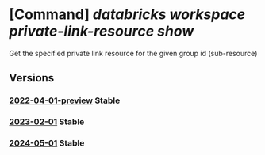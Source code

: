 # [Command] _databricks workspace private-link-resource show_

Get the specified private link resource for the given group id (sub-resource)

## Versions

### [2022-04-01-preview](/Resources/mgmt-plane/L3N1YnNjcmlwdGlvbnMve30vcmVzb3VyY2Vncm91cHMve30vcHJvdmlkZXJzL21pY3Jvc29mdC5kYXRhYnJpY2tzL3dvcmtzcGFjZXMve30vcHJpdmF0ZWxpbmtyZXNvdXJjZXMve30=/2022-04-01-preview.xml) **Stable**

<!-- mgmt-plane /subscriptions/{}/resourcegroups/{}/providers/microsoft.databricks/workspaces/{}/privatelinkresources/{} 2022-04-01-preview -->

### [2023-02-01](/Resources/mgmt-plane/L3N1YnNjcmlwdGlvbnMve30vcmVzb3VyY2Vncm91cHMve30vcHJvdmlkZXJzL21pY3Jvc29mdC5kYXRhYnJpY2tzL3dvcmtzcGFjZXMve30vcHJpdmF0ZWxpbmtyZXNvdXJjZXMve30=/2023-02-01.xml) **Stable**

<!-- mgmt-plane /subscriptions/{}/resourcegroups/{}/providers/microsoft.databricks/workspaces/{}/privatelinkresources/{} 2023-02-01 -->

### [2024-05-01](/Resources/mgmt-plane/L3N1YnNjcmlwdGlvbnMve30vcmVzb3VyY2Vncm91cHMve30vcHJvdmlkZXJzL21pY3Jvc29mdC5kYXRhYnJpY2tzL3dvcmtzcGFjZXMve30vcHJpdmF0ZWxpbmtyZXNvdXJjZXMve30=/2024-05-01.xml) **Stable**

<!-- mgmt-plane /subscriptions/{}/resourcegroups/{}/providers/microsoft.databricks/workspaces/{}/privatelinkresources/{} 2024-05-01 -->
